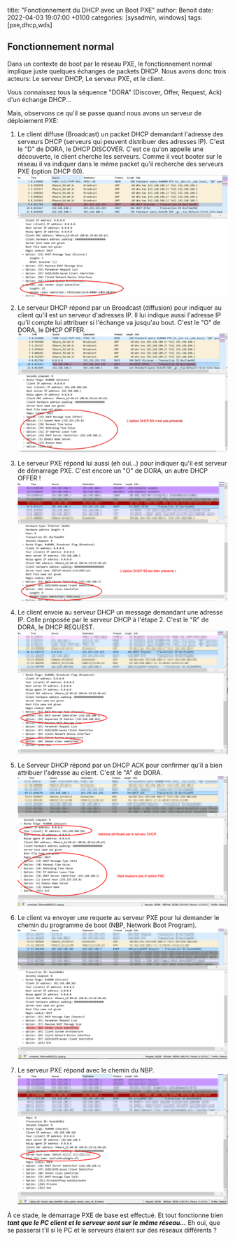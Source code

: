 title: "Fonctionnement du DHCP avec un Boot PXE"
author: Benoit
date: 2022-04-03 19:07:00 +0100
categories: [sysadmin, windows]
tags: [pxe,dhcp,wds]



## Fonctionnement normal

Dans un contexte de boot par le réseau PXE, le fonctionnement normal implique juste quelques échanges de packets DHCP.
Nous avons donc trois acteurs: Le serveur DHCP, Le serveur PXE, et le client.

Vous connaissez tous la séquence "DORA" (Discover, Offer, Request, Ack) d'un échange DHCP...

Mais, observons ce qu'il se passe quand nous avons un serveur de déploiement PXE:


1. Le client diffuse (Broadcast) un packet DHCP demandant l'adresse des serveurs DHCP (serveurs qui peuvent distribuer des adresses IP). C'est le "D" de DORA, le DHCP DISCOVER. C'est ce qu'on appelle une découverte, le client cherche les serveurs. Comme il veut booter sur le réseau il va indiquer dans le même packet qu'il recherche des serveurs PXE (option DHCP 60). ![DHCP Discover avec PXE](/images/Boot-PXE-DHCP/DHCP-Discover.jpeg)


2. Le serveur DHCP répond par un Broadcast (diffusion) pour indiquer au client qu'il est un serveur d'adresses IP. Il lui indique aussi l'adresse IP qu'il compte lui attribuer si l'échange va jusqu'au bout. C'est le "O" de DORA, le DHCP OFFER. ![DHCP Offer sans PXE](/images/Boot-PXE-DHCP/DHCP-Offer1.jpeg)


3. Le serveur PXE répond lui aussi (eh oui...) pour indiquer qu'il est serveur de démarrage PXE. C'est encore un "O" de DORA, un autre DHCP OFFER ! ![DHCP Offer avec PXE](/images/Boot-PXE-DHCP/DHCP-Offer2.png)


4. Le client envoie au serveur DHCP un message demandant une adresse IP. Celle proposée par le serveur DHCP à l'étape 2. C'est le "R" de DORA, le DHCP REQUEST. ![DHCP Request](/images/Boot-PXE-DHCP/DHCP-Request1.png)


5. Le Serveur DHCP répond par un DHCP ACK pour confirmer qu'il a bien attribuer l'adresse au client. C'est le "A" de DORA. ![DHCP ACK](/images/Boot-PXE-DHCP/DHCP-ACK1.png)


6. Le client va envoyer une requete au serveur PXE pour lui demander le chemin du programme de boot (NBP, Network Boot Program). ![proxyDHCP Request](/images/Boot-PXE-DHCP/DHCPProxy-Request1.png)


7. Le serveur PXE répond avec le chemin du NBP. ![proxyDHCP ACK](/images/Boot-PXE-DHCP/DHCPProxy-ACK.png)


À ce stade, le démarrage PXE de base est effectué. Et tout fonctionne bien ***tant que le PC client et le serveur sont sur le même réseau...*** Eh oui, que se passerai t'il si le PC et le serveurs étaient sur des réseaux différents ?

